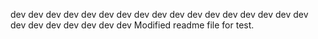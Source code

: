 dev dev  dev dev  dev dev  dev dev  dev dev  dev dev  dev dev  dev dev  dev dev  dev dev  dev dev  dev dev
Modified readme file for test.
